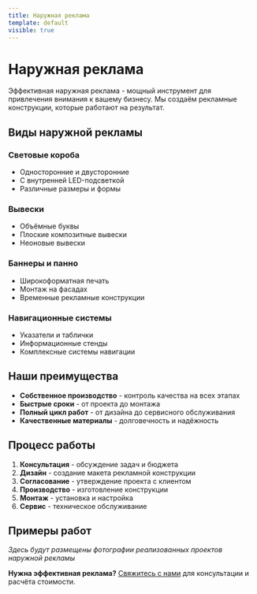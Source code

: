 ```yaml
---
title: Наружная реклама
template: default
visible: true
---
```


# Наружная реклама

Эффективная наружная реклама - мощный инструмент для привлечения внимания к вашему бизнесу. Мы создаём рекламные конструкции, которые работают на результат.

## Виды наружной рекламы

### Световые короба
- Односторонние и двусторонние
- С внутренней LED-подсветкой
- Различные размеры и формы

### Вывески
- Объёмные буквы
- Плоские композитные вывески
- Неоновые вывески

### Баннеры и панно
- Широкоформатная печать
- Монтаж на фасадах
- Временные рекламные конструкции

### Навигационные системы
- Указатели и таблички
- Информационные стенды
- Комплексные системы навигации

## Наши преимущества

- **Собственное производство** - контроль качества на всех этапах
- **Быстрые сроки** - от проекта до монтажа
- **Полный цикл работ** - от дизайна до сервисного обслуживания
- **Качественные материалы** - долговечность и надёжность

## Процесс работы

1. **Консультация** - обсуждение задач и бюджета
2. **Дизайн** - создание макета рекламной конструкции
3. **Согласование** - утверждение проекта с клиентом
4. **Производство** - изготовление конструкции
5. **Монтаж** - установка и настройка
6. **Сервис** - техническое обслуживание

## Примеры работ

*Здесь будут размещены фотографии реализованных проектов наружной рекламы*

**Нужна эффективная реклама?** [Свяжитесь с нами](/kontakty) для консультации и расчёта стоимости. 